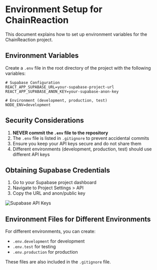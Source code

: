 # Environment Setup for ChainReaction

This document explains how to set up environment variables for the ChainReaction project.

## Environment Variables

Create a `.env` file in the root directory of the project with the following variables:

```
# Supabase Configuration
REACT_APP_SUPABASE_URL=your-supabase-project-url
REACT_APP_SUPABASE_ANON_KEY=your-supabase-anon-key

# Environment (development, production, test)
NODE_ENV=development
```

## Security Considerations

1. **NEVER commit the `.env` file to the repository**
2. The `.env` file is listed in `.gitignore` to prevent accidental commits
3. Ensure you keep your API keys secure and do not share them
4. Different environments (development, production, test) should use different API keys

## Obtaining Supabase Credentials

1. Go to your Supabase project dashboard
2. Navigate to Project Settings > API
3. Copy the URL and anon/public key

![Supabase API Keys](https://supabase.com/docs/img/project-api-keys.png)

## Environment Files for Different Environments

For different environments, you can create:
- `.env.development` for development 
- `.env.test` for testing
- `.env.production` for production

These files are also included in the `.gitignore` file. 